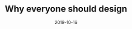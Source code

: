 ---
title: Why everyone should design
date: 2019-10-16
published: false
tags: ['Thoughts']
canonical_url: true
description: ""
---